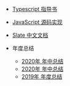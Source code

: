 <!-- - [百度-企业智能平台部(北京)-信息化管理方向 高级/资深前端开发工程师](https://juejin.im/pin/6872254750730780686) -->
- [Typescript 指导书](https://rain120.github.io/typescript-guide/)
- [JavaScript 源码实现](https://rain120.github.io/awesome-javascript-code-implementation/)
- [Slate 中文文档](https://rain120.github.io/athena/zh/slate/Introduction.html)

- 年度总结
  - [2020年 年中总结](https://github.com/Rain120/Web-Study/issues/13)
  - [2020年 年中总结](https://github.com/Rain120/Web-Study/issues/13)
  - [2019年 年度总结](https://github.com/Rain120/Web-Study/issues/12)

<!-- - Lang(测试)
  - 中文
  - English
  - Spanish
  - French -->

